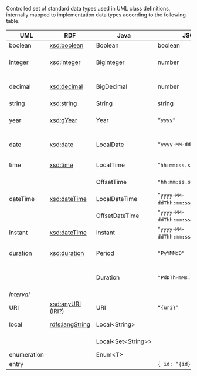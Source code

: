 Controlled set of standard data types used in UML class definitions, internally mapped to implementation data types
according to the following table.

| UML         | RDF                                                                | Java                | JSON                              | TypeScript | Description                        |
|-------------|--------------------------------------------------------------------|---------------------|-----------------------------------|------------|------------------------------------|
| boolean     | [xsd:boolean](https://www.w3.org/TR/xmlschema-2/#boolean)          | Boolean             | boolean                           | boolean    |                                    |
| integer     | [xsd:integer](https://www.w3.org/TR/xmlschema-2/#integer)          | BigInteger          | number                            | number     | arbitrary precision integer number |
| decimal     | [xsd:decimal](https://www.w3.org/TR/xmlschema-2/#decimal)          | BigDecimal          | number                            | number     | arbitrary precision decimal number |
| string      | [xsd:string](https://www.w3.org/TR/xmlschema-2/#string)            | String              | string                            | string     |                                    |
| year        | [xsd:gYear](https://www.w3.org/TR/xmlschema-2/#gYear)              | Year                | `“yyyy”`                          | number     | absolute ISO 8601 year (`yyyy`)    |
| date        | [xsd:date](https://www.w3.org/TR/xmlschema-2/#date)                | LocalDate           | `“yyyy-MM-dd"`                    | Date       | local ISO 8601 date (`yyyy-MM-dd`) |
| time        | [xsd:time](https://www.w3.org/TR/xmlschema-2/#time)                | LocalTime           | "`hh:mm:ss.sss`"                  |            | local ISO 8601 time                |
|             |                                                                    | OffsetTime          | `"hh:mm:ss.sss+hh:mm"`            |            | offset ISO 8601 time               |
| dateTime    | [xsd:dateTime](https://www.w3.org/TR/xmlschema-2/#dateTime)        | LocalDateTime       | "`yyyy-MM-ddThh:mm:ss.sss`"       |            | local ISO 8601 date-time           |
|             |                                                                    | OffsetDateTime      | "`yyyy-MM-ddThh:mm:ss.sss+hh:mm`" |            | offset ISO 8601 date-time          |
| instant     | [xsd:dateTime](https://www.w3.org/TR/xmlschema-2/#dateTime)        | Instant             | "`yyyy-MM-ddThh:mm:ss.sssZ`"      |            | UTC ISO 8601 date-time             |
| duration    | [xsd:duration](https://www.w3.org/TR/xmlschema-2/#duration)        | Period              | `"PyYMMdD"`                       |            | date-based ISO 8601 time amount    |
|             |                                                                    | Duration            | `"PdDThHmMs.sssS"`                |            | time-based ISO 8601 time amount    |
| *interval*  |                                                                    |                     |                                   |            |                                    |
| URI         | [xsd:anyURI](https://www.w3.org/TR/xmlschema-2/#anyURI) (IRI?)     | URI                 | `“{uri}”`                         |            | absolute/relative URI              |
| local       | [rdfs:langString](https://www.w3.org/TR/rdf-schema/#ch_langstring) | Local\<String>      |                                   |            | single-valued localized text       |
|             |                                                                    | Local<Set\<String>> |                                   |            | multi-valued localized text        |
| enumeration |                                                                    | Enum\<T>            |                                   |            | closed value set                   |
| entry       |                                                                    |                     | `{ id: “{id}”, … }`               |            |                                    |